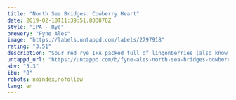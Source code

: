 ```yaml
---
title: "North Sea Bridges: Cowberry Heart"
date: 2019-02-10T11:39:51.803870Z
style: "IPA - Rye"
brewery: "Fyne Ales"
image: "https://labels.untappd.com/labels/2797918"
rating: "3.51"
description: "Sour red rye IPA packed full of lingonberries (also know as cowberries). It's a fusion of full-bodied malts and spicy rye with a puckeringly tart finish thanks to the lingonberries - they're sharp and acidic and really give a zing to the beer. It's a modest 5.3% - the lowest in the NSB collection - and ideal for Summer smashing"
untappd_url: "https://untappd.com/b/fyne-ales-north-sea-bridges-cowberry-heart/2797918"
abv: "5.3"
ibu: "0"
robots: noindex,nofollow
lang: en
---
```

